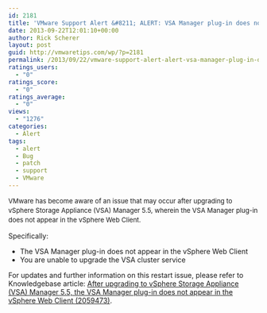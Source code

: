 ```yaml
---
id: 2181
title: 'VMware Support Alert &#8211; ALERT: VSA Manager plug-in does not appear in the vSphere Web Client'
date: 2013-09-22T12:01:10+00:00
author: Rick Scherer
layout: post
guid: http://vmwaretips.com/wp/?p=2181
permalink: /2013/09/22/vmware-support-alert-alert-vsa-manager-plug-in-does-not-appear-in-the-vsphere-web-client/
ratings_users:
  - "0"
ratings_score:
  - "0"
ratings_average:
  - "0"
views:
  - "1276"
categories:
  - Alert
tags:
  - alert
  - Bug
  - patch
  - support
  - VMware
---
```

<span style="font-size: 13px; line-height: 19px;">VMware has become aware of an issue that may occur after upgrading to vSphere Storage Appliance (VSA) Manager 5.5, wherein the VSA Manager plug-in does not appear in the vSphere Web Client.</span>

Specifically:

  * The VSA Manager plug-in does not appear in the vSphere Web Client
  * You are unable to upgrade the VSA cluster service

For updates and further information on this restart issue, please refer to Knowledgebase article: <a href="http://kb.vmware.com/kb/2059473" target="_blank">After upgrading to vSphere Storage Appliance (VSA) Manager 5.5, the VSA Manager plug-in does not appear in the vSphere Web Client (2059473)</a>.

&nbsp;